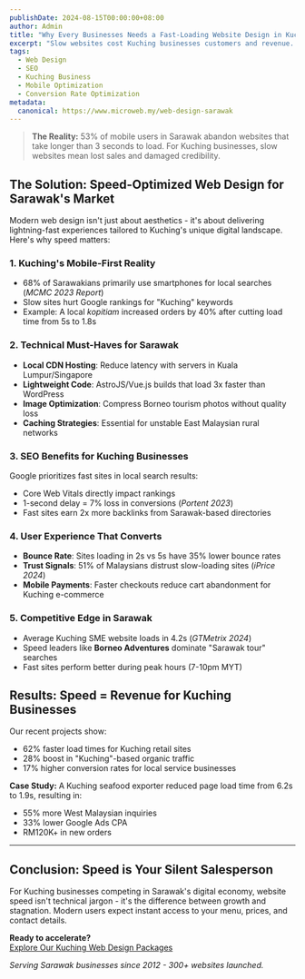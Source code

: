 ```yaml
---
publishDate: 2024-08-15T00:00:00+08:00
author: Admin
title: "Why Every Businesses Needs a Fast-Loading Website Design in Kuching 2024"
excerpt: "Slow websites cost Kuching businesses customers and revenue. Discover why speed matters for Sarawak's mobile-first users and how to fix it with modern web design."
tags:
  - Web Design
  - SEO
  - Kuching Business
  - Mobile Optimization
  - Conversion Rate Optimization
metadata:
  canonical: https://www.microweb.my/web-design-sarawak
---
```


> **The Reality:** 53% of mobile users in Sarawak abandon websites that take longer than 3 seconds to load. For Kuching businesses, slow websites mean lost sales and damaged credibility.

## The Solution: Speed-Optimized Web Design for Sarawak's Market

Modern web design isn't just about aesthetics - it's about delivering lightning-fast experiences tailored to Kuching's unique digital landscape. Here's why speed matters:

### 1. Kuching's Mobile-First Reality
- 68% of Sarawakians primarily use smartphones for local searches (*MCMC 2023 Report*)
- Slow sites hurt Google rankings for "Kuching" keywords
- Example: A local *kopitiam* increased orders by 40% after cutting load time from 5s to 1.8s

### 2. Technical Must-Haves for Sarawak
- **Local CDN Hosting**: Reduce latency with servers in Kuala Lumpur/Singapore
- **Lightweight Code**: AstroJS/Vue.js builds that load 3x faster than WordPress
- **Image Optimization**: Compress Borneo tourism photos without quality loss
- **Caching Strategies**: Essential for unstable East Malaysian rural networks

### 3. SEO Benefits for Kuching Businesses
Google prioritizes fast sites in local search results:
- Core Web Vitals directly impact rankings
- 1-second delay = 7% loss in conversions (*Portent 2023*)
- Fast sites earn 2x more backlinks from Sarawak-based directories

### 4. User Experience That Converts
- **Bounce Rate**: Sites loading in 2s vs 5s have 35% lower bounce rates
- **Trust Signals**: 51% of Malaysians distrust slow-loading sites (*iPrice 2024*)
- **Mobile Payments**: Faster checkouts reduce cart abandonment for Kuching e-commerce

### 5. Competitive Edge in Sarawak
- Average Kuching SME website loads in 4.2s (*GTMetrix 2024*)
- Speed leaders like **Borneo Adventures** dominate "Sarawak tour" searches
- Fast sites perform better during peak hours (7-10pm MYT)

## Results: Speed = Revenue for Kuching Businesses
Our recent projects show:
- 62% faster load times for Kuching retail sites
- 28% boost in "Kuching"-based organic traffic
- 17% higher conversion rates for local service businesses

**Case Study:** A Kuching seafood exporter reduced page load time from 6.2s to 1.9s, resulting in:
- 55% more West Malaysian inquiries
- 33% lower Google Ads CPA
- RM120K+ in new orders

---

## Conclusion: Speed is Your Silent Salesperson
For Kuching businesses competing in Sarawak's digital economy, website speed isn't technical jargon - it's the difference between growth and stagnation. Modern users expect instant access to your menu, prices, and contact details. 

**Ready to accelerate?**  
[Explore Our Kuching Web Design Packages](/web-design-kuching)

*Serving Sarawak businesses since 2012 - 300+ websites launched.*